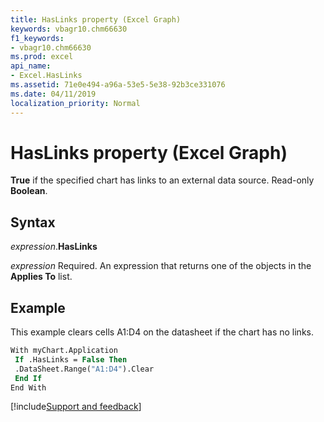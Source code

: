 ```yaml
---
title: HasLinks property (Excel Graph)
keywords: vbagr10.chm66630
f1_keywords:
- vbagr10.chm66630
ms.prod: excel
api_name:
- Excel.HasLinks
ms.assetid: 71e0e494-a96a-53e5-5e38-92b3ce331076
ms.date: 04/11/2019
localization_priority: Normal
---
```



# HasLinks property (Excel Graph)

**True** if the specified chart has links to an external data source. Read-only **Boolean**.

## Syntax

_expression_.**HasLinks**

_expression_ Required. An expression that returns one of the objects in the **Applies To** list.

## Example

This example clears cells A1:D4 on the datasheet if the chart has no links.

```vb
With myChart.Application 
 If .HasLinks = False Then 
 .DataSheet.Range("A1:D4").Clear 
 End If 
End With
```

[!include[Support and feedback](~/includes/feedback-boilerplate.md)]